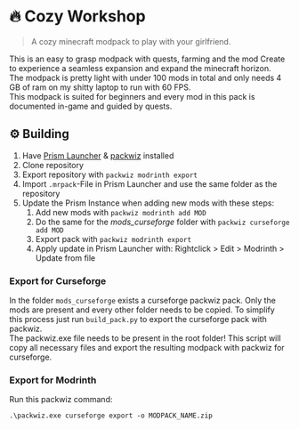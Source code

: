 
# 🔥 Cozy Workshop
> A cozy minecraft modpack to play with your girlfriend.

This is an easy to grasp modpack with quests, farming and the mod Create to experience a seamless expansion and expand the minecraft horizon.  
The modpack is pretty light with under 100 mods in total and only needs 4 GB of ram on my shitty laptop to run with 60 FPS.  
This modpack is suited for beginners and every mod in this pack is documented in-game and guided by quests.


## ⚙ Building
1. Have [Prism Launcher](https://prismlauncher.org/) & [packwiz](https://packwiz.infra.link/) installed
2. Clone repository
3. Export repository with `packwiz modrinth export`
4. Import `.mrpack`-File in Prism Launcher and use the same folder as the repository
5. Update the Prism Instance when adding new mods with these steps: 
    1. Add new mods with `packwiz modrinth add MOD`
    2. Do the same for the *mods_curseforge* folder with `packwiz curseforge add MOD`
    2. Export pack with `packwiz modrinth export` 
    3. Apply update in Prism Launcher with: Rightclick > Edit > Modrinth > Update from file


### Export for Curseforge
In the folder `mods_curseforge` exists a curseforge packwiz pack. Only the mods are present and every other folder needs to be copied.
To simplify this process just run `build_pack.py` to export the curseforge pack with packwiz.  
The packwiz.exe file needs to be present in the root folder!
This script will copy all necessary files and export the resulting modpack with packwiz for curseforge. 


### Export for Modrinth
Run this packwiz command:
```
.\packwiz.exe curseforge export -o MODPACK_NAME.zip
```
